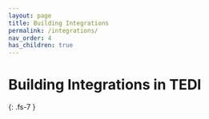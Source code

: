 ```yaml
---
layout: page
title: Building Integrations
permalink: /integrations/
nav_order: 4
has_children: true
---
```


# Building Integrations in TEDI
{: .fs-7 }
